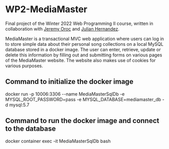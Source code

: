 # WP2-MediaMaster

Final project of the Winter 2022 Web Programming II course, written in collaboration with [Jeremy Oroc](https://github.com/JeremyOroc) and [Julian Hernandez](https://github.com/julian-hzd). 

MediaMaster is a transactional MVC web application where users can log in to store simple data about their personal song collections on a local MySQL database stored in a docker image. The user can enter, retrieve, update or delete this information by filling out and submitting forms on various pages of the MediaMaster website. The website also makes use of cookies for various purposes.

## Command to initialize the docker image

docker run -p 10006:3306 --name MediaMasterSqlDb -e MYSQL_ROOT_PASSWORD=pass -e MYSQL_DATABASE=mediamaster_db -d mysql:5.7

## Command to run the docker image and connect to the database

docker container exec -it MediaMasterSqlDb bash
